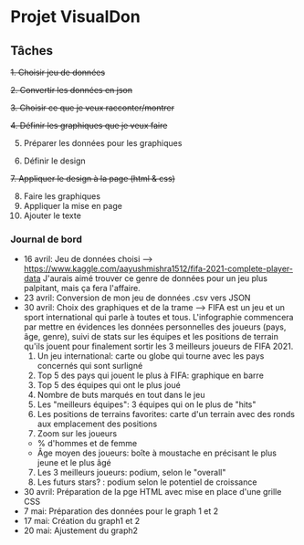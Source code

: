 # Projet VisualDon

## Tâches

~~1. Choisir jeu de données~~

~~2. Convertir les données en json~~

~~3. Choisir ce que je veux racconter/montrer~~

~~4. Définir les graphiques que je veux faire~~

5. Préparer les données pour les graphiques

6. Définir le design

~~7. Appliquer le design à la page (html & css)~~

8. Faire les graphiques
9. Appliquer la mise en page
10. Ajouter le texte

### Journal de bord

* 16 avril: Jeu de données choisi --> https://www.kaggle.com/aayushmishra1512/fifa-2021-complete-player-data
J'aurais aimé trouver ce genre de données pour un jeu plus palpitant, mais ça fera l'affaire.
* 23 avril: Conversion de mon jeu de données .csv vers JSON
* 30 avril: Choix des graphiques et de la trame --> FIFA est un jeu et un sport international qui parle à toutes et tous. L'infographie commencera par mettre en évidences les données personnelles des joueurs (pays, âge, genre), suivi de stats sur les équipes et les positions de terrain qu'ils jouent pour finalement sortir les 3 meilleurs joueurs de FIFA 2021.
  1. Un jeu international: carte ou globe qui tourne avec les pays concernés qui sont surligné
  2. Top 5 des pays qui jouent le plus à FIFA: graphique en barre
  3. Top 5 des équipes qui ont le plus joué
  4. Nombre de buts marqués en tout dans le jeu
  5. Les "meilleurs équipes": 3 équipes qui on le plus de "hits"
  6. Les positions de terrains favorites: carte d'un terrain avec des ronds aux emplacement des positions
  7. Zoom sur les joueurs
    * % d'hommes et de femme
    * Âge moyen des joueurs: boîte à moustache en précisant le plus jeune et le plus âgé
   7. Les 3 meilleurs joueurs: podium, selon le "overall"
   8. Les futurs stars? : podium selon le potentiel de croissance
* 30 avril: Préparation de la pge HTML avec mise en place d'une grille CSS
* 7 mai: Préparation des données pour le graph 1 et 2
* 17 mai: Création du graph1 et 2
* 20 mai: Ajustement du graph2
